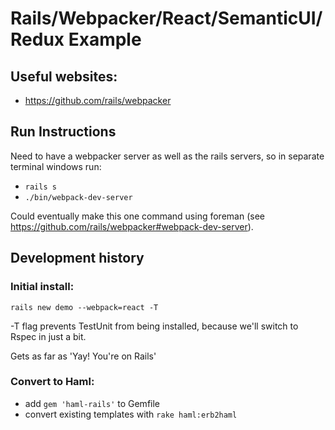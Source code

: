 # Rails/Webpacker/React/SemanticUI/Redux Example

## Useful websites:

* https://github.com/rails/webpacker

## Run Instructions

Need to have a webpacker server as well as the rails servers, so in separate terminal windows run:

* `rails s`
* `./bin/webpack-dev-server` 

Could eventually make this one command using foreman (see https://github.com/rails/webpacker#webpack-dev-server).

## Development history

### Initial install: 
`rails new demo --webpack=react -T`

-T flag prevents TestUnit from being installed, because we'll switch to Rspec in just a bit.

Gets as far as 'Yay! You're on Rails'

### Convert to Haml:
* add `gem 'haml-rails'` to Gemfile
* convert existing templates with `rake haml:erb2haml`